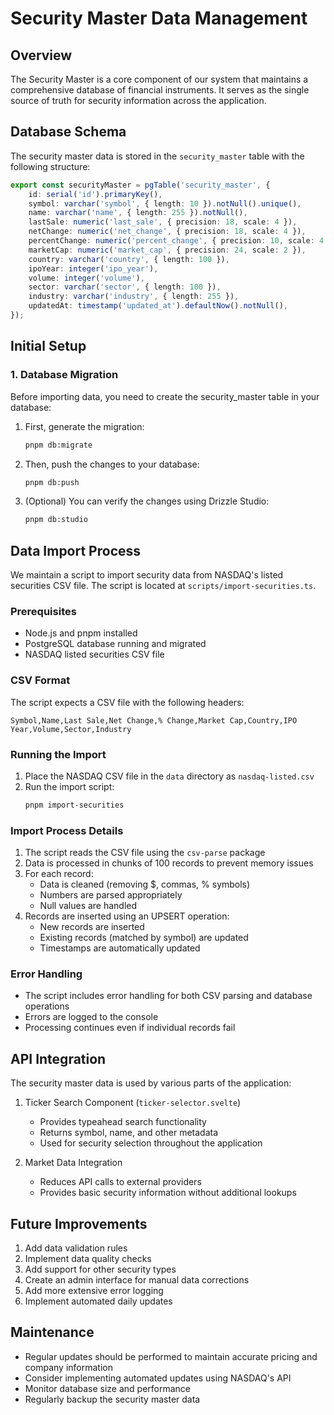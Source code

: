 # Security Master Data Management

## Overview
The Security Master is a core component of our system that maintains a comprehensive database of financial instruments. It serves as the single source of truth for security information across the application.

## Database Schema
The security master data is stored in the `security_master` table with the following structure:

```typescript
export const securityMaster = pgTable('security_master', {
    id: serial('id').primaryKey(),
    symbol: varchar('symbol', { length: 10 }).notNull().unique(),
    name: varchar('name', { length: 255 }).notNull(),
    lastSale: numeric('last_sale', { precision: 18, scale: 4 }),
    netChange: numeric('net_change', { precision: 18, scale: 4 }),
    percentChange: numeric('percent_change', { precision: 10, scale: 4 }),
    marketCap: numeric('market_cap', { precision: 24, scale: 2 }),
    country: varchar('country', { length: 100 }),
    ipoYear: integer('ipo_year'),
    volume: integer('volume'),
    sector: varchar('sector', { length: 100 }),
    industry: varchar('industry', { length: 255 }),
    updatedAt: timestamp('updated_at').defaultNow().notNull(),
});
```

## Initial Setup

### 1. Database Migration
Before importing data, you need to create the security_master table in your database:

1. First, generate the migration:
   ```bash
   pnpm db:migrate
   ```

2. Then, push the changes to your database:
   ```bash
   pnpm db:push
   ```

3. (Optional) You can verify the changes using Drizzle Studio:
   ```bash
   pnpm db:studio
   ```

## Data Import Process
We maintain a script to import security data from NASDAQ's listed securities CSV file. The script is located at `scripts/import-securities.ts`.

### Prerequisites
- Node.js and pnpm installed
- PostgreSQL database running and migrated
- NASDAQ listed securities CSV file

### CSV Format
The script expects a CSV file with the following headers:
```
Symbol,Name,Last Sale,Net Change,% Change,Market Cap,Country,IPO Year,Volume,Sector,Industry
```

### Running the Import
1. Place the NASDAQ CSV file in the `data` directory as `nasdaq-listed.csv`
2. Run the import script:
   ```bash
   pnpm import-securities
   ```

### Import Process Details
1. The script reads the CSV file using the `csv-parse` package
2. Data is processed in chunks of 100 records to prevent memory issues
3. For each record:
   - Data is cleaned (removing $, commas, % symbols)
   - Numbers are parsed appropriately
   - Null values are handled
4. Records are inserted using an UPSERT operation:
   - New records are inserted
   - Existing records (matched by symbol) are updated
   - Timestamps are automatically updated

### Error Handling
- The script includes error handling for both CSV parsing and database operations
- Errors are logged to the console
- Processing continues even if individual records fail

## API Integration
The security master data is used by various parts of the application:

1. Ticker Search Component (`ticker-selector.svelte`)
   - Provides typeahead search functionality
   - Returns symbol, name, and other metadata
   - Used for security selection throughout the application

2. Market Data Integration
   - Reduces API calls to external providers
   - Provides basic security information without additional lookups

## Future Improvements
1. Add data validation rules
2. Implement data quality checks
3. Add support for other security types
4. Create an admin interface for manual data corrections
5. Add more extensive error logging
6. Implement automated daily updates

## Maintenance
- Regular updates should be performed to maintain accurate pricing and company information
- Consider implementing automated updates using NASDAQ's API
- Monitor database size and performance
- Regularly backup the security master data 